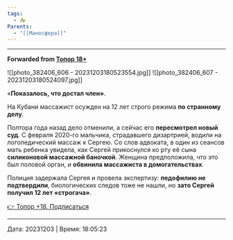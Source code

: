 ```yaml
---
tags:
  - 📥
Parents:
  - "[[Маносфера]]"
---
```



***

**Forwarded from [Топор 18+](https://t.me/c/1237513492/55443)**

![[photo_382406_606 - 20231203180523554.jpg]]
![[photo_382406_607 - 20231203180524097.jpg]]

«**Показалось, что достал член»**. 

На Кубани массажист осужден на 12 лет строго режима **по странному делу**. 

Полтора года назад дело отменили, а сейчас его **пересмотрел новый суд**. С февраля 2020-го мальчика, страдавшего дизартрией, водили на логопедический массаж к Сергею. Со слов адвоката, в один из сеансов мать ребенка увидела, как Сергей прикоснулся ко рту её сына **силиконовой массажной баночкой**. Женщина предположила, что это был половой орган, и **обвинила массажиста в домогательствах**.

Полиция задержала Сергея и провела экспертизу: **педофилию не подтвердили**, биологических следов тоже не нашли, но **зато Сергей получил 12 лет «строгача»**. 

[👉 Топор +18. Подписаться](https://t.me/+NW9tienVQI02MWU6)

---

Дата: 20231203 | Время: 18:05:23

